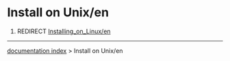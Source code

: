 # Install on Unix/en
1.  REDIRECT [Installing\_on\_Linux/en](Installing_on_Linux/en.md)

---
[documentation index](../README.md) > Install on Unix/en
